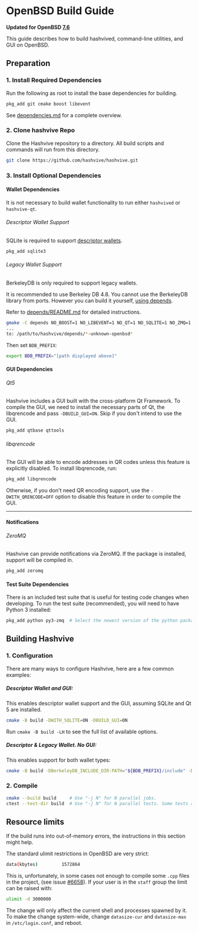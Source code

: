 # OpenBSD Build Guide

**Updated for OpenBSD [7.6](https://www.openbsd.org/76.html)**

This guide describes how to build hashvived, command-line utilities, and GUI on OpenBSD.

## Preparation

### 1. Install Required Dependencies

Run the following as root to install the base dependencies for building.

```bash
pkg_add git cmake boost libevent
```

See [dependencies.md](dependencies.md) for a complete overview.

### 2. Clone hashvive Repo

Clone the Hashvive repository to a directory. All build scripts and commands will run from this directory.

```bash
git clone https://github.com/hashvive/hashvive.git
```

### 3. Install Optional Dependencies

#### Wallet Dependencies

It is not necessary to build wallet functionality to run either `hashvived` or `hashvive-qt`.

###### Descriptor Wallet Support

SQLite is required to support [descriptor wallets](descriptors.md).

```bash
pkg_add sqlite3
```

###### Legacy Wallet Support

BerkeleyDB is only required to support legacy wallets.

It is recommended to use Berkeley DB 4.8. You cannot use the BerkeleyDB library
from ports. However you can build it yourself, [using depends](/depends).

Refer to [depends/README.md](/depends/README.md) for detailed instructions.

```bash
gmake -C depends NO_BOOST=1 NO_LIBEVENT=1 NO_QT=1 NO_SQLITE=1 NO_ZMQ=1 NO_USDT=1
...
to: /path/to/hashvive/depends/*-unknown-openbsd*
```

Then set `BDB_PREFIX`:

```bash
export BDB_PREFIX="[path displayed above]"
```

#### GUI Dependencies

###### Qt5

Hashvive includes a GUI built with the cross-platform Qt Framework. To compile the GUI, we need to install
the necessary parts of Qt, the libqrencode and pass `-DBUILD_GUI=ON`. Skip if you don't intend to use the GUI.

```bash
pkg_add qtbase qttools
```

###### libqrencode

The GUI will be able to encode addresses in QR codes unless this feature is explicitly disabled. To install libqrencode, run:

```bash
pkg_add libqrencode
```

Otherwise, if you don't need QR encoding support, use the `-DWITH_QRENCODE=OFF` option to disable this feature in order to compile the GUI.

---

#### Notifications

###### ZeroMQ

Hashvive can provide notifications via ZeroMQ. If the package is installed, support will be compiled in.

```bash
pkg_add zeromq
```

#### Test Suite Dependencies

There is an included test suite that is useful for testing code changes when developing.
To run the test suite (recommended), you will need to have Python 3 installed:

```bash
pkg_add python py3-zmq  # Select the newest version of the python package if necessary.
```

## Building Hashvive

### 1. Configuration

There are many ways to configure Hashvive, here are a few common examples:

##### Descriptor Wallet and GUI:

This enables descriptor wallet support and the GUI, assuming SQLite and Qt 5 are installed.

```bash
cmake -B build -DWITH_SQLITE=ON -DBUILD_GUI=ON
```

Run `cmake -B build -LH` to see the full list of available options.

##### Descriptor & Legacy Wallet. No GUI:

This enables support for both wallet types:

```bash
cmake -B build -DBerkeleyDB_INCLUDE_DIR:PATH="${BDB_PREFIX}/include" -DWITH_BDB=ON
```

### 2. Compile

```bash
cmake --build build     # Use "-j N" for N parallel jobs.
ctest --test-dir build  # Use "-j N" for N parallel tests. Some tests are disabled if Python 3 is not available.
```

## Resource limits

If the build runs into out-of-memory errors, the instructions in this section
might help.

The standard ulimit restrictions in OpenBSD are very strict:

```bash
data(kbytes)         1572864
```

This is, unfortunately, in some cases not enough to compile some `.cpp` files in the project,
(see issue [#6658](https://github.com/hashvive/hashvive/issues/6658)).
If your user is in the `staff` group the limit can be raised with:

```bash
ulimit -d 3000000
```

The change will only affect the current shell and processes spawned by it. To
make the change system-wide, change `datasize-cur` and `datasize-max` in
`/etc/login.conf`, and reboot.
